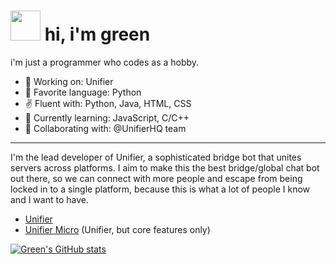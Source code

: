 # <img height=48 src="https://github.com/user-attachments/assets/e03fcf92-e156-4f04-9e88-28f6e31d3b6e"> hi, i'm green

i'm just a programmer who codes as a hobby.

- 🔭 Working on: Unifier
- 🤩 Favorite language: Python
- ✌️ Fluent with: Python, Java, HTML, CSS
- 🌱 Currently learning: JavaScript, C/C++
- 🤝 Collaborating with: @UnifierHQ team

----

I'm the lead developer of Unifier, a sophisticated bridge bot that unites servers across platforms. I aim to make this the best bridge/global chat bot out there, so we can connect with more people and escape from being locked in to a single platform, because this is what a lot of people I know and I want to have.

- [Unifier](https://github.com/UnifierHQ/unifier)
- [Unifier Micro](https://github.com/UnifierHQ/unifier-micro) (Unifier, but core features only)

[![Green's GitHub stats](https://github-readme-stats.vercel.app/api?username=greeeen-dev&theme=apprentice&show_icons=true)](https://github.com/anuraghazra/github-readme-stats)
